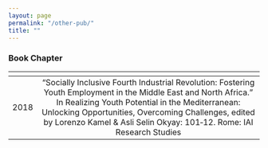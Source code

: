 ```yaml
---
layout: page
permalink: "/other-pub/"
title: ""
---
```


### Book Chapter

|     <span>          |               |
| :---         |     :---:     |
| 2018   | “Socially Inclusive Fourth Industrial Revolution: Fostering Youth Employment in the Middle East and North Africa.” In Realizing Youth Potential in the Mediterranean: Unlocking Opportunities, Overcoming Challenges, edited by Lorenzo Kamel & Asli Selin Okyay: 101‑12. Rome: IAI Research Studies   | 

